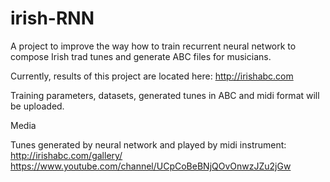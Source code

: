 # irish-RNN
A project to improve the way how to train recurrent neural network to compose Irish trad tunes and generate ABC files for musicians.

Currently, results of this project are located here:
http://irishabc.com

Training parameters, datasets, generated tunes in ABC and midi format will be uploaded.

Media

Tunes generated by neural network and played by midi instrument:
http://irishabc.com/gallery/
https://www.youtube.com/channel/UCpCoBeBNjQOvOnwzJZu2jGw
